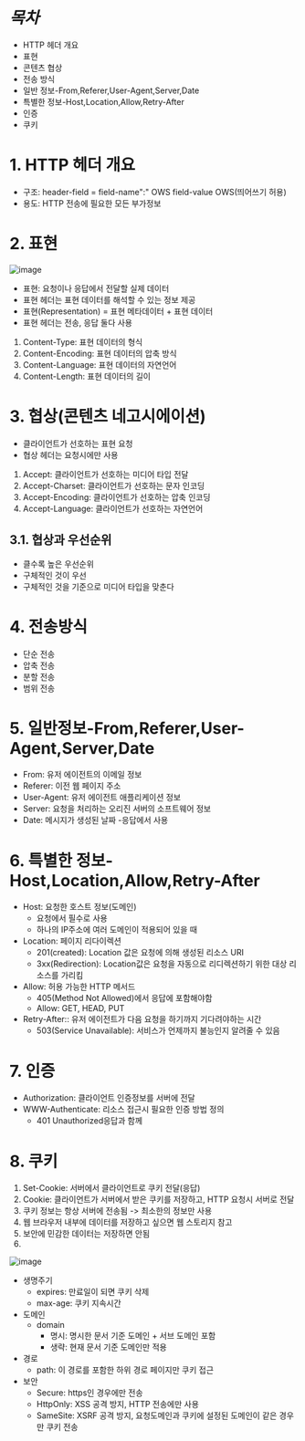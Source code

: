 # ***목차***
- HTTP 헤더 개요
- 표현
- 콘텐츠 협상
- 전송 방식
- 일반 정보-From,Referer,User-Agent,Server,Date
- 특별한 정보-Host,Location,Allow,Retry-After
- 인증
- 쿠키

# 1. HTTP 헤더 개요
- 구조: header-field = field-name":" OWS field-value OWS(띄어쓰기 허용)
- 용도: HTTP 전송에 필요한 모든 부가정보

# 2. 표현

![image](https://user-images.githubusercontent.com/109513458/181505120-6711494a-6d01-48b9-a4fb-b5da173d9dd9.png)

- 표현: 요청이나 응답에서 전달할 실제 데이터
- 표현 헤더는 표현 데이터를 해석할 수 있는 정보 제공
- 표현(Representation) = 표현 메타데이터 + 표현 데이터
- 표현 헤더는 전송, 응답 둘다 사용

1) Content-Type: 표현 데이터의 형식
2) Content-Encoding: 표현 데이터의 압축 방식
3) Content-Language: 표현 데이터의 자연언어
4) Content-Length: 표현 데이터의 길이

# 3. 협상(콘텐츠 네고시에이션)
- 클라이언트가 선호하는 표현 요청
- 협상 헤더는 요청시에만 사용

1) Accept: 클라이언트가 선호하는 미디어 타입 전달
2) Accept-Charset: 클라이언트가 선호하는 문자 인코딩
3) Accept-Encoding: 클라이언트가 선호하는 압축 인코딩
4) Accept-Language: 클라이언트가 선호하는 자연언어

## 3.1. 협상과 우선순위
- 클수록 높은 우선순위
- 구체적인 것이 우선
- 구체적인 것을 기준으로 미디어 타입을 맞춘다 

# 4. 전송방식
- 단순 전송
- 압축 전송
- 분할 전송
- 범위 전송

# 5. 일반정보-From,Referer,User-Agent,Server,Date
- From: 유저 에이전트의 이메일 정보
- Referer: 이전 웹 페이지 주소
- User-Agent: 유저 에이전트 애플리케이션 정보
- Server: 요청을 처리하는 오리진 서버의 소프트웨어 정보
- Date: 메시지가 생성된 날짜
  -응답에서 사용
  
# 6. 특별한 정보-Host,Location,Allow,Retry-After
- Host: 요청한 호스트 정보(도메인)
  - 요청에서 필수로 사용 
  - 하나의 IP주소에 여러 도메인이 적용되어 있을 때
- Location: 페이지 리다이렉션
  - 201(created): Location 값은 요청에 의해 생성된 리소스 URI
  - 3xx(Redirection): Location값은 요청을 자동으로 리디렉션하기 위한 대상 리소스를 가리킴
- Allow: 허용 가능한 HTTP 메서드
  - 405(Method Not Allowed)에서 응답에 포함해야함
  - Allow: GET, HEAD, PUT
- Retry-After:: 유저 에이전트가 다음 요청을 하기까지 기다려야하는 시간
  - 503(Service Unavailable): 서비스가 언제까지 불능인지 알려줄 수 있음

# 7. 인증
- Authorization: 클라이언트 인증정보를 서버에 전달
- WWW-Authenticate: 리소스 접근시 필요한 인증 방법 정의
  - 401 Unauthorized응답과 함께 

# 8. 쿠키
1) Set-Cookie: 서버에서 클라이언트로 쿠키 전달(응답)
2) Cookie: 클라이언트가 서버에서 받은 쿠키를 저장하고, HTTP 요청시 서버로 전달
3) 쿠키 정보는 항상 서버에 전송됨 -> 최소한의 정보만 사용
4) 웹 브라우저 내부에 데이터를 저장하고 싶으면 웹 스토리지 참고
5) 보안에 민감한 데이터는 저장하면 안됨
6) 
![image](https://user-images.githubusercontent.com/109513458/181515016-68d751c9-7a35-47e7-b4dd-73fdda962e82.png)
- 생명주기
  - expires: 만료일이 되면 쿠키 삭제
  - max-age: 쿠키 지속시간
- 도메인
  - domain
    - 명시: 명시한 문서 기준 도메인 + 서브 도메인 포함
    - 생략: 현재 문서 기준 도메인만 적용
- 경로
  - path: 이 경로를 포함한 하위 경로 페이지만 쿠키 접근
- 보안
  - Secure: https인 경우에만 전송
  - HttpOnly: XSS 공격 방지, HTTP 전송에만 사용
  - SameSite: XSRF 공격 방지, 요청도메인과 쿠키에 설정된 도메인이 같은 경우만 쿠키 전송
